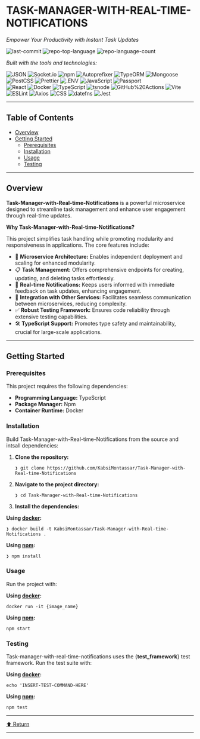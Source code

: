 TASK-MANAGER-WITH-REAL-TIME-NOTIFICATIONS
=========================================

_Empower Your Productivity with Instant Task Updates_

![last-commit](https://img.shields.io/github/last-commit/KabsiMontassar/Task-Manager-with-Real-time-Notifications?style=flat&logo=git&logoColor=white&color=0080ff) ![repo-top-language](https://img.shields.io/github/languages/top/KabsiMontassar/Task-Manager-with-Real-time-Notifications?style=flat&color=0080ff) ![repo-language-count](https://img.shields.io/github/languages/count/KabsiMontassar/Task-Manager-with-Real-time-Notifications?style=flat&color=0080ff)

_Built with the tools and technologies:_

![JSON](https://img.shields.io/badge/JSON-000000.svg?style=flat&logo=JSON&logoColor=white) ![Socket.io](https://img.shields.io/badge/Socket.io-010101.svg?style=flat&logo=socketdotio&logoColor=white) ![npm](https://img.shields.io/badge/npm-CB3837.svg?style=flat&logo=npm&logoColor=white) ![Autoprefixer](https://img.shields.io/badge/Autoprefixer-DD3735.svg?style=flat&logo=Autoprefixer&logoColor=white) ![TypeORM](https://img.shields.io/badge/TypeORM-FE0803.svg?style=flat&logo=TypeORM&logoColor=white) ![Mongoose](https://img.shields.io/badge/Mongoose-F04D35.svg?style=flat&logo=Mongoose&logoColor=white) ![PostCSS](https://img.shields.io/badge/PostCSS-DD3A0A.svg?style=flat&logo=PostCSS&logoColor=white) ![Prettier](https://img.shields.io/badge/Prettier-F7B93E.svg?style=flat&logo=Prettier&logoColor=black) ![.ENV](https://img.shields.io/badge/.ENV-ECD53F.svg?style=flat&logo=dotenv&logoColor=black) ![JavaScript](https://img.shields.io/badge/JavaScript-F7DF1E.svg?style=flat&logo=JavaScript&logoColor=black) ![Passport](https://img.shields.io/badge/Passport-34E27A.svg?style=flat&logo=Passport&logoColor=white)  
![React](https://img.shields.io/badge/React-61DAFB.svg?style=flat&logo=React&logoColor=black) ![Docker](https://img.shields.io/badge/Docker-2496ED.svg?style=flat&logo=Docker&logoColor=white) ![TypeScript](https://img.shields.io/badge/TypeScript-3178C6.svg?style=flat&logo=TypeScript&logoColor=white) ![tsnode](https://img.shields.io/badge/tsnode-3178C6.svg?style=flat&logo=ts-node&logoColor=white) ![GitHub%20Actions](https://img.shields.io/badge/GitHub%20Actions-2088FF.svg?style=flat&logo=GitHub-Actions&logoColor=white) ![Vite](https://img.shields.io/badge/Vite-646CFF.svg?style=flat&logo=Vite&logoColor=white) ![ESLint](https://img.shields.io/badge/ESLint-4B32C3.svg?style=flat&logo=ESLint&logoColor=white) ![Axios](https://img.shields.io/badge/Axios-5A29E4.svg?style=flat&logo=Axios&logoColor=white) ![CSS](https://img.shields.io/badge/CSS-663399.svg?style=flat&logo=CSS&logoColor=white) ![datefns](https://img.shields.io/badge/datefns-770C56.svg?style=flat&logo=date-fns&logoColor=white) ![Jest](https://img.shields.io/badge/Jest-C21325.svg?style=flat&logo=Jest&logoColor=white)

  

* * *

Table of Contents
-----------------

*   [Overview](#overview)
*   [Getting Started](#getting-started)
    *   [Prerequisites](#prerequisites)
    *   [Installation](#installation)
    *   [Usage](#usage)
    *   [Testing](#testing)

* * *

Overview
--------

**Task-Manager-with-Real-time-Notifications** is a powerful microservice designed to streamline task management and enhance user engagement through real-time updates.

**Why Task-Manager-with-Real-time-Notifications?**

This project simplifies task handling while promoting modularity and responsiveness in applications. The core features include:

*   🚀 **Microservice Architecture:** Enables independent deployment and scaling for enhanced modularity.
*   📋 **Task Management:** Offers comprehensive endpoints for creating, updating, and deleting tasks effortlessly.
*   🔔 **Real-time Notifications:** Keeps users informed with immediate feedback on task updates, enhancing engagement.
*   🔗 **Integration with Other Services:** Facilitates seamless communication between microservices, reducing complexity.
*   ✅ **Robust Testing Framework:** Ensures code reliability through extensive testing capabilities.
*   🛠️ **TypeScript Support:** Promotes type safety and maintainability, crucial for large-scale applications.

* * *

Getting Started
---------------

### Prerequisites

This project requires the following dependencies:

*   **Programming Language:** TypeScript
*   **Package Manager:** Npm
*   **Container Runtime:** Docker

### Installation

Build Task-Manager-with-Real-time-Notifications from the source and intsall dependencies:

1.  **Clone the repository:**
    
        ❯ git clone https://github.com/KabsiMontassar/Task-Manager-with-Real-time-Notifications
        
    
2.  **Navigate to the project directory:**
    
        ❯ cd Task-Manager-with-Real-time-Notifications
        
    
3.  **Install the dependencies:**
    

**Using [docker](https://www.docker.com/):**

    ❯ docker build -t KabsiMontassar/Task-Manager-with-Real-time-Notifications .
    

**Using [npm](https://www.npmjs.com/):**

    ❯ npm install
    

### Usage

Run the project with:

**Using [docker](https://www.docker.com/):**

    docker run -it {image_name}
    

**Using [npm](https://www.npmjs.com/):**

    npm start
    

### Testing

Task-manager-with-real-time-notifications uses the {**test\_framework**} test framework. Run the test suite with:

**Using [docker](https://www.docker.com/):**

    echo 'INSERT-TEST-COMMAND-HERE'
    

**Using [npm](https://www.npmjs.com/):**

    npm test
    

* * *

[⬆ Return](#top)

* * *
